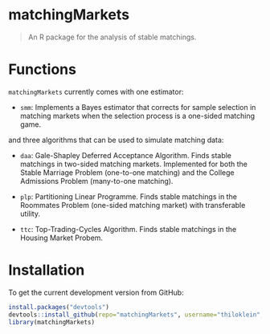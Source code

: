 # matchingMarkets

> An R package for the analysis of stable matchings.

# Functions

`matchingMarkets` currently comes with one estimator:

* `smm`: Implements a Bayes estimator that corrects for sample selection in matching markets when the selection process is a one-sided matching game.

and three algorithms that can be used to simulate matching data:

* `daa`: Gale-Shapley Deferred Acceptance Algorithm. Finds stable matchings in two-sided matching markets. Implemented for both the Stable Marriage Problem (one-to-one matching) and the College Admissions Problem (many-to-one matching).

* `plp`: Partitioning Linear Programme. Finds stable matchings in the Roommates Problem (one-sided matching market) with transferable utility.

* `ttc`: Top-Trading-Cycles Algorithm. Finds stable matchings in the Housing Market Probem.

# Installation

To get the current development version from GitHub:

```R
install.packages("devtools")
devtools::install_github(repo="matchingMarkets", username="thiloklein", dependencies=TRUE)
library(matchingMarkets)
```

